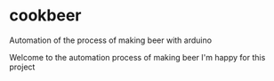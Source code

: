 # cookbeer
Automation of the process of making beer with arduino

Welcome to the automation process of making beer
I'm happy for this project

